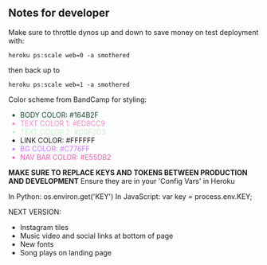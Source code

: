 ## **Notes for developer**

Make sure to throttle dynos up and down to save money on test deployment with:

`heroku ps:scale web=0 -a smothered`

then back up to

`heroku ps:scale web=1 -a smothered`

Color scheme from BandCamp for styling:

<ul>
<span style="color: #164B2F;"><li>BODY COLOR: #164B2F</li></span>
<span style="color: #ED8CC9;"><li>TEXT COLOR 1: #ED8CC9</li></span>
<span style="color: #C0F2C3;"><li>TEXT COLOR 2: #C0F2C3</li></span>
<span><li>LINK COLOR: #FFFFFF</li></span>
<span style="color: #C776FF;"><li>BG COLOR: #C776FF</li></span>
<span style="color: #E55DB2;"><li>NAV BAR COLOR: #E55DB2</li></span>
</ul>

**MAKE SURE TO REPLACE KEYS AND TOKENS BETWEEN PRODUCTION AND DEVELOPMENT**
Ensure they are in your 'Config Vars' in Heroku

In Python: os.environ.get('KEY')
In JavaScript: var key = process.env.KEY;

NEXT VERSION:

- Instagram tiles
- Music video and social links at bottom of page
- New fonts
- Song plays on landing page




